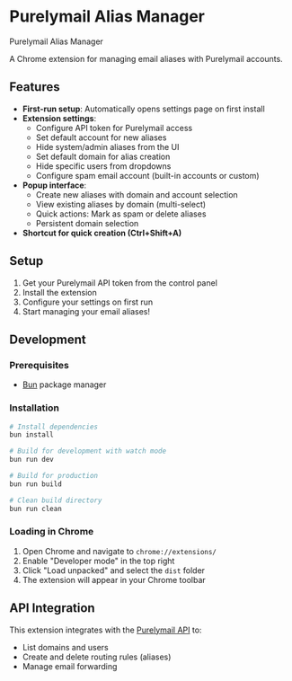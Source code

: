 # Purelymail Alias Manager

Purelymail Alias Manager

A Chrome extension for managing email aliases with Purelymail accounts.

## Features

- **First-run setup**: Automatically opens settings page on first install
- **Extension settings**:
  - Configure API token for Purelymail access
  - Set default account for new aliases
  - Hide system/admin aliases from the UI
  - Set default domain for alias creation
  - Hide specific users from dropdowns
  - Configure spam email account (built-in accounts or custom)
- **Popup interface**:
  - Create new aliases with domain and account selection
  - View existing aliases by domain (multi-select)
  - Quick actions: Mark as spam or delete aliases
  - Persistent domain selection
- **Shortcut for quick creation (Ctrl+Shift+A)**

## Setup

1. Get your Purelymail API token from the control panel
2. Install the extension
3. Configure your settings on first run
4. Start managing your email aliases!

## Development

### Prerequisites

- [Bun](https://bun.sh/) package manager

### Installation

```bash
# Install dependencies
bun install

# Build for development with watch mode
bun run dev

# Build for production
bun run build

# Clean build directory
bun run clean
```

### Loading in Chrome

1. Open Chrome and navigate to `chrome://extensions/`
2. Enable "Developer mode" in the top right
3. Click "Load unpacked" and select the `dist` folder
4. The extension will appear in your Chrome toolbar

## API Integration

This extension integrates with the [Purelymail API](https://purelymail.com/docs/api) to:

- List domains and users
- Create and delete routing rules (aliases)
- Manage email forwarding
